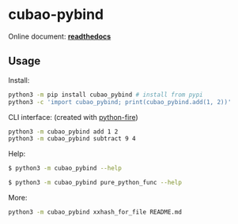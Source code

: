 # cubao-pybind

Online document: **[readthedocs](http://cubao-pybind.readthedocs.io/)**

<!--intro-start-->

## Usage

Install:

```bash
python3 -m pip install cubao_pybind # install from pypi
python3 -c 'import cubao_pybind; print(cubao_pybind.add(1, 2))'
```

CLI interface: (created with [python-fire](https://github.com/google/python-fire))

```bash
python3 -m cubao_pybind add 1 2
python3 -m cubao_pybind subtract 9 4
```

Help:

```bash
$ python3 -m cubao_pybind --help

$ python3 -m cubao_pybind pure_python_func --help
```

More:

```bash
python3 -m cubao_pybind xxhash_for_file README.md
```

<!--intro-end-->
